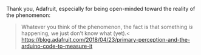 Thank you, Adafruit, especially for being open-minded toward the reality of the phenomenon:

>Whatever you think of the phenomenon, the fact is that something *is*  happening, we just don’t know what (yet).<
https://blog.adafruit.com/2018/04/23/primary-perception-and-the-arduino-code-to-measure-it
